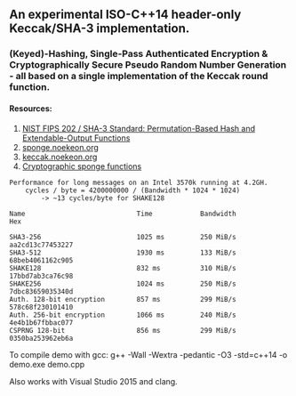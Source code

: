 ## An experimental ISO-C++14 header-only Keccak/SHA-3 implementation.

### (Keyed)-Hashing, Single-Pass Authenticated Encryption & Cryptographically Secure Pseudo Random Number Generation - all based on a single implementation of the Keccak round function.

#### Resources: 
1. [NIST FIPS 202 / SHA-3 Standard: Permutation-Based Hash and Extendable-Output Functions](http://dx.doi.org/10.6028/NIST.FIPS.202)
2. [sponge.noekeon.org](http://sponge.noekeon.org)
4. [keccak.noekeon.org](http://keccak.noekeon.org)
3. [Cryptographic sponge functions](http://sponge.noekeon.org/CSF-0.1.pdf)

```
Performance for long messages on an Intel 3570k running at 4.2GH.
    cycles / byte = 4200000000 / (Bandwidth * 1024 * 1024)
        -> ~13 cycles/byte for SHAKE128

Name                            Time            Bandwidth               Hex

SHA3-256                        1025 ms         250 MiB/s               aa2cd13c77453227
SHA3-512                        1930 ms         133 MiB/s               68beb4061162c905
SHAKE128                        832 ms          310 MiB/s               17bbd7ab3ca76c98
SHAKE256                        1024 ms         250 MiB/s               7dbc83659035340d
Auth. 128-bit encryption        857 ms          299 MiB/s               578c68f230101410
Auth. 256-bit encryption        1066 ms         240 MiB/s               4e4b1b67fbbac077
CSPRNG 128-bit                  856 ms          299 MiB/s               0350ba253962eb6a
```

To compile demo with gcc: g++ -Wall -Wextra -pedantic -O3 -std=c++14 -o demo.exe demo.cpp

Also works with Visual Studio 2015 and clang.
